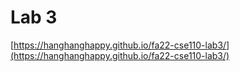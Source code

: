 # Lab 3
[https://hanghanghappy.github.io/fa22-cse110-lab3/](https://hanghanghappy.github.io/fa22-cse110-lab3/)